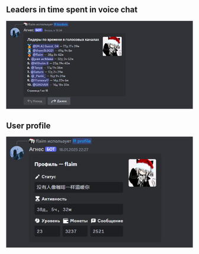 ## Leaders in time spent in voice chat
<img src="https://github.com/flaim4/DeltaBotDiscord/blob/main/r1.png?raw=true">

## User profilе
<img src="https://github.com/flaim4/DeltaBotDiscord/blob/main/r2.png?raw=true">
